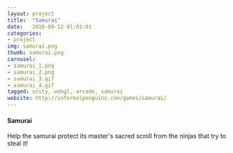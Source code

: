 ```yaml
---
layout: project
title:  "Samurai"
date:   2016-09-12 01:01:01
categories:
- project
img: samurai.png
thumb: samurai.png
carousel:
- samurai_1.png
- samurai_2.png
- samurai_3.gif
- samurai_4.gif
tagged: unity, webgl, arcade, samurai
website: http://informalpenguins.com/games/samurai/
---
```

#### Samurai
Help the samurai protect its master's sacred scroll from the ninjas that try to steal it!
